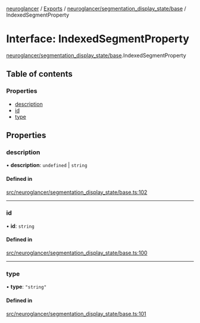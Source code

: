 [neuroglancer](../README.md) / [Exports](../modules.md) / [neuroglancer/segmentation\_display\_state/base](../modules/neuroglancer_segmentation_display_state_base.md) / IndexedSegmentProperty

# Interface: IndexedSegmentProperty

[neuroglancer/segmentation_display_state/base](../modules/neuroglancer_segmentation_display_state_base.md).IndexedSegmentProperty

## Table of contents

### Properties

- [description](neuroglancer_segmentation_display_state_base.IndexedSegmentProperty.md#description)
- [id](neuroglancer_segmentation_display_state_base.IndexedSegmentProperty.md#id)
- [type](neuroglancer_segmentation_display_state_base.IndexedSegmentProperty.md#type)

## Properties

### description

• **description**: `undefined` \| `string`

#### Defined in

[src/neuroglancer/segmentation_display_state/base.ts:102](https://github.com/ActiveBrainAtlas2/neuroglancer/blob/91617476/src/neuroglancer/segmentation_display_state/base.ts#L102)

___

### id

• **id**: `string`

#### Defined in

[src/neuroglancer/segmentation_display_state/base.ts:100](https://github.com/ActiveBrainAtlas2/neuroglancer/blob/91617476/src/neuroglancer/segmentation_display_state/base.ts#L100)

___

### type

• **type**: ``"string"``

#### Defined in

[src/neuroglancer/segmentation_display_state/base.ts:101](https://github.com/ActiveBrainAtlas2/neuroglancer/blob/91617476/src/neuroglancer/segmentation_display_state/base.ts#L101)
